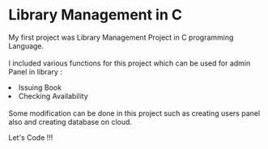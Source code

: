 # Library Management in C
My first project was Library Management Project in C programming Language.
<br>
<br>
I included various functions for this project which can be used for admin Panel in library :
<li>
Issuing Book
<li>
Checking Availability
<br>
<br>
Some modification can be done in this project such as creating users panel also and creating database on cloud.
  
Let's Code !!!
